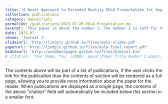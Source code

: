 ```yaml
---
title: "A Novel Approach to Extended Reality EULA Presentation for Improved Child Safety"
collection: publications
category: manuscripts
permalink: /publications/2025-07-XR-EULA-Presentation.md
excerpt: 'This paper is about the number 1. The number 2 is left for future work.'
date: 2025-07
venue: 'Journal 1'
slidesurl: 'http://lindyjc.github.io/files/eula-slides.pdf'
paperurl: 'http://lindyjc.github.io/files/eula-final-report.pdf'
bibtexurl: 'http://academicpages.github.io/files/bibtex1.bib'
# citation: 'Your Name, You. (2009). &quot;Paper Title Number 1.&quot; <i>Journal 1</i>. 1(1).'
---
```

The contents above will be part of a list of publications, if the user clicks the link for the publication than the contents of section will be rendered as a full page, allowing you to provide more information about the paper for the reader. When publications are displayed as a single page, the contents of the above "citation" field will automatically be included below this section in a smaller font.
